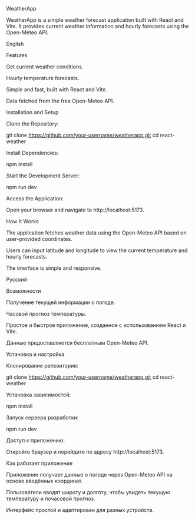 WeatherApp

WeatherApp is a simple weather forecast application built with React and Vite. It provides current weather information and hourly forecasts using the Open-Meteo API.

English

Features

Get current weather conditions.

Hourly temperature forecasts.

Simple and fast, built with React and Vite.

Data fetched from the free Open-Meteo API.

Installation and Setup

Clone the Repository:

git clone https://github.com/your-username/weatherapp.git
cd react-weather

Install Dependencies:

npm install

Start the Development Server:

npm run dev

Access the Application:

Open your browser and navigate to http://localhost:5173.

How It Works

The application fetches weather data using the Open-Meteo API based on user-provided coordinates.

Users can input latitude and longitude to view the current temperature and hourly forecasts.

The interface is simple and responsive.

Русский

Возможности

Получение текущей информации о погоде.

Часовой прогноз температуры.

Простое и быстрое приложение, созданное с использованием React и Vite.

Данные предоставляются бесплатным Open-Meteo API.

Установка и настройка

Клонирование репозитория:

git clone https://github.com/your-username/weatherapp.git
cd react-weather

Установка зависимостей:

npm install

Запуск сервера разработки:

npm run dev

Доступ к приложению:

Откройте браузер и перейдите по адресу http://localhost:5173.

Как работает приложение

Приложение получает данные о погоде через Open-Meteo API на основе введённых координат.

Пользователи вводят широту и долготу, чтобы увидеть текущую температуру и почасовой прогноз.

Интерфейс простой и адаптирован для разных устройств.